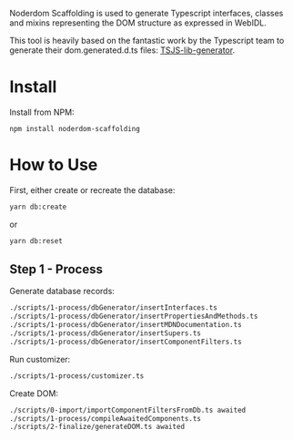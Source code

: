 Noderdom Scaffolding is used to generate Typescript interfaces, classes and mixins representing the DOM structure as expressed in WebIDL.

This tool is heavily based on the fantastic work by the Typescript team to generate their dom.generated.d.ts files: [TSJS-lib-generator](https://github.com/typescript/tsjs-lib-generator).

# Install

Install from NPM:
```
npm install noderdom-scaffolding
```

# How to Use

First, either create or recreate the database:
```bash
yarn db:create
```
or
```bash
yarn db:reset
```

## Step 1 - Process

Generate database records:
```bash
./scripts/1-process/dbGenerator/insertInterfaces.ts
./scripts/1-process/dbGenerator/insertPropertiesAndMethods.ts
./scripts/1-process/dbGenerator/insertMDNDocumentation.ts
./scripts/1-process/dbGenerator/insertSupers.ts
./scripts/1-process/dbGenerator/insertComponentFilters.ts
```

Run customizer:
```bash
./scripts/1-process/customizer.ts
```

Create DOM:
```bash
./scripts/0-import/importComponentFiltersFromDb.ts awaited
./scripts/1-process/compileAwaitedComponents.ts
./scripts/2-finalize/generateDOM.ts awaited
```
